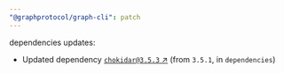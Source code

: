 ```yaml
---
"@graphprotocol/graph-cli": patch
---
```

dependencies updates:
  - Updated dependency [`chokidar@3.5.3` ↗︎](https://www.npmjs.com/package/chokidar/v/3.5.3) (from `3.5.1`, in `dependencies`)
